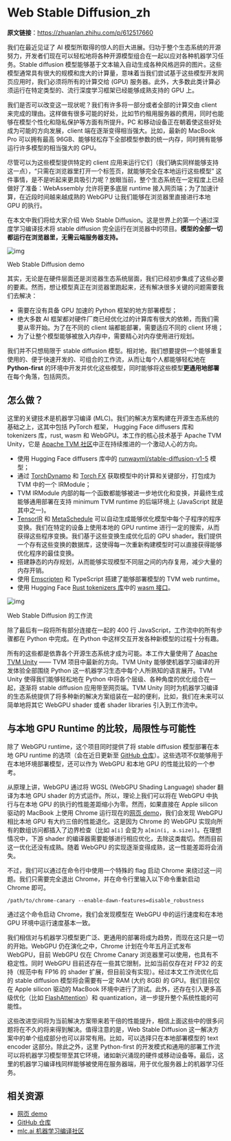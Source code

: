 # Web Stable Diffusion_zh

**原文链接**：https://zhuanlan.zhihu.com/p/612517660

我们在最近见证了 AI 模型所取得的惊人的巨大进展。归功于整个生态系统的开源努力，开发者们现在可以轻松地将各种开源模型组合在一起以应对各种机器学习任务。Stable diffusion 模型能够基于文本输入自动生成各种风格迥异的图片。这些模型通常具有很大的规模和庞大的计算量，意味着当我们尝试基于这些模型开发网页应用时，我们必须将所有的计算交给 (GPU) 服务器。此外，大多数此类计算必须运行在特定类型的、流行深度学习框架已经能够成熟支持的 GPU 上。

我们是否可以改变这一现状呢？我们有许多将一部分或者全部的计算交由 client 来完成的理由。这样做有很多可能的好处，比如节约租用服务器的费用，同时也能够在模型个性化和隐私保护等方面有所提升。PC 和移动设备正在朝着使这些好处成为可能的方向发展，client 端在逐渐变得相当强大。比如，最新的 MacBook Pro 可以拥有最高 96GB、能够轻松存下全部模型参数的统一内存，同时拥有能够运行许多模型的相当强大的 GPU。

尽管可以为这些模型提供特定的 client 应用来运行它们（我们确实同样能够支持这一点），“只需在浏览器里打开一个标签页，就能够完全在本地运行这些模型” 这件事情，是不是听起来更具吸引力呢？放眼当前，整个生态系统在一定程度上已经做好了准备：WebAssembly 允许将更多底层 runtime 接入网页端；为了加速计算，在近段时间越来越成熟的 WebGPU 让我们能够在浏览器里直接进行本地 GPU 的执行。

在本文中我们将给大家介绍 Web Stable Diffusion。这是世界上的第一个通过深度学习编译技术将 stable diffusion 完全运行在浏览器中的项目。**模型的全部一切都运行在浏览器里，无需云端服务器支持。**

![img](https://pic2.zhimg.com/80/v2-22cd914a66185ad1b33cb73dc9ef4099_720w.webp)

Web Stable Diffusion demo

其实，无论是在硬件层面还是浏览器生态系统层面，我们已经初步集成了这些必要的要素。然而，想让模型真正在浏览器里跑起来，还有解决很多关键的问题需要我们去解决：

- 需要在没有具备 GPU 加速的 Python 框架的地方部署模型；
- 绝大多数 AI 框架都对硬件厂商已经优化过的计算库有很大的依赖，而我们需要从零开始。为了在不同的 client 端都能部署，需要适应不同的 client 环境；
- 为了让整个模型能够被放入内存中，需要精心对内存使用进行规划。

我们并不只想局限于 stable diffusion 模型。相对地，我们想要提供一个能够重复使用的、便于快速开发的、可组合的工作流，从而让每个人都能够轻松地在 **Python-first** 的环境中开发并优化这些模型，同时能够将这些模型**更通用地部署**在每个角落，包括网页。

## 怎么做？

这里的关键技术是机器学习编译 (MLC)。我们的解决方案构建在开源生态系统的基础之上，这其中包括 PyTorch 框架， Hugging Face diffusers 库和 tokenizers 库，rust, wasm 和 WebGPU。本工作的核心技术基于 Apache TVM Unity，它是 [Apache TVM 社区](https://link.zhihu.com/?target=https%3A//tvm.apache.org/)中正在持续推进的一个激动人心的方向。

- 使用 Hugging Face diffusers 库中的 [runwayml/stable-diffusion-v1-5](https://link.zhihu.com/?target=https%3A//huggingface.co/runwayml/stable-diffusion-v1-5/tree/main) 模型；
- 通过 [TorchDynamo](https://link.zhihu.com/?target=https%3A//pytorch.org/tutorials/intermediate/dynamo_tutorial.html) 和 [Torch FX](https://link.zhihu.com/?target=https%3A//pytorch.org/docs/stable/fx.html) 获取模型中的计算和关键部分，打包成为 TVM 中的一个 IRModule；
- TVM IRModule 内部的每一个函数都能够被进一步地优化和变换，并最终生成能够通用部署在支持 minimum TVM runtime 的后端环境上 (JavaScript 就是其中之一)。
- [TensorIR](https://link.zhihu.com/?target=https%3A//arxiv.org/abs/2207.04296) 和 [MetaSchedule](https://link.zhihu.com/?target=https%3A//arxiv.org/abs/2205.13603) 可以自动生成能够优化模型中每个子程序的程序变换。我们在特定的设备上使用本地的 GPU runtime 进行一定的搜索，从而获得这些程序变换。我们基于这些变换生成优化后的 GPU shader。我们提供一个存有这些变换的数据库，这使得每一次重新构建模型时可以直接获得能够优化程序的最佳变换。
- 搭建静态的内存规划，从而能够实现模型不同层之间的内存复用，减少大量的内存开销。
- 使用 [Emscripten](https://link.zhihu.com/?target=https%3A//emscripten.org/) 和 TypeScript 搭建了能够部署模型的 TVM web runtime。
- 使用 Hugging Face [Rust tokenizers 库](https://link.zhihu.com/?target=https%3A//github.com/huggingface/tokenizers)中的 [wasm 接口](https://link.zhihu.com/?target=https%3A//blog.mithrilsecurity.io/porting-tokenizers-to-wasm/)。

![img](https://pic3.zhimg.com/80/v2-e1aa098292e4bd124dc1e2f6f91691fa_720w.webp)

Web Stable Diffusion 的工作流

除了最后有一段将所有部分连接在一起的 400 行 JavaScript，工作流中的所有步骤都在 Python 中完成。在 Python 中这样交互开发各种新模型的过程十分有趣。

所有的这些都是依靠各个开源生态系统才成为可能。本工作大量使用了 [Apache TVM Unity](https://link.zhihu.com/?target=https%3A//discuss.tvm.apache.org/t/establish-tvm-unity-connection-a-technical-strategy/13344) —— TVM 项目中最新的方向。TVM Unity 能够使机器学习编译的开发体验全部围绕 Python 这一机器学习生态中每个人所熟知的语言展开。TVM Unity 使得我们能够轻松地在 Python 中将各个层级、各种角度的优化组合在一起，逐渐将 stable diffusion 应用带至网页端。TVM Unity 同时为机器学习编译的生态系统提供了将多种新的解决方案组装在一起的便利，比如，我们在未来可以简单地将其它 WebGPU shader 或者 shader libraries 引入到工作流中。

## 与本地 GPU Runtime 的比较，局限性与可能性

除了 WebGPU runtime，这个项目同时提供了将 stable diffusion 模型部署在本地 GPU runtime 的选项（会在近日更新至 [GitHub 仓库](https://link.zhihu.com/?target=https%3A//github.com/mlc-ai/web-stable-diffusion%23get-started)）。这些选项不仅能够用于在本地环境部署模型，还可以作为 WebGPU 和本地 GPU 的性能比较的一个参考。

从原理上讲，WebGPU 通过将 WGSL (WebGPU Shading Language) shader 翻译为本地 GPU shader 的方式运作。所以，理论上我们可以将在 WebGPU 中执行与在本地 GPU 的执行的性能差距缩小为零。然而，如果直接在 Apple silicon 驱动的 MacBook 上使用 Chrome 运行现在的[网页 demo](https://link.zhihu.com/?target=https%3A//mlc.ai/web-stable-diffusion/)，我们会发现 WebGPU 相比本地 GPU 有大约三倍的性能退化。这是因为 Chrome 的 WebGPU 实现向所有的数组访问都插入了边界检查（比如 `a[i]` 会变为 `a[min(i, a.size)]`。在理想情况中，下游 shader 的编译器需要能够进行相应优化，去除这类裁切。然而目前这一优化还没有成熟。随着 WebGPU 的实现逐渐变得成熟，这一性能差距将会消失。

不过，我们可以通过在命令行中使用一个特殊的 flag 启动 Chrome 来绕过这一问题。我们只需要完全退出 Chrome，并在命令行里输入以下命令重新启动 Chrome 即可。

```
/path/to/chrome-canary --enable-dawn-features=disable_robustness
```

通过这个命令启动 Chrome，我们会发现模型在 WebGPU 中的运行速度和在本地 GPU 环境中运行速度基本一致。

我们相信对与机器学习模型更广泛、更通用的部署将成为趋势，而现在这只是一切的开始。WebGPU 仍在演化之中，Chrome 计划在今年五月正式发布 WebGPU，目前 WebGPU 仅在 Chrome Canary 浏览器里可以使用，也具有不稳定性。同时 WebGPU 目前还存在一些其它限制，比如当前仅存在对 FP32 的支持（规范中有 FP16 的 shader 扩展，但目前没有实现）。经过本文工作流优化后的 stable diffusion 模型将会需要有一定 RAM (大约 8GB) 的 GPU。我们目前仅在 Apple silicon 驱动的 MacBook 环境中进行了测试。此外，还存在引入更多高级优化（比如 [FlashAttention](https://link.zhihu.com/?target=https%3A//arxiv.org/abs/2205.14135)）和 quantization，进一步提升整个系统性能的可能性。

这些改进空间将为当前解决方案带来若干倍的性能提升，相信上面这些中的很多问题将在不久的将来得到解决。值得注意的是，Web Stable Diffusion 这一解决方案中的单个组成部分也可以非常有用。比如，可以选择只在本地部署模型的 text encoder 这部分。除此之外，这里 Python-first 的开发模式和通用的部署工作流可以将机器学习模型带至其它环境，诸如新兴涌现的硬件或移动设备等。最后，这里的机器学习编译栈同样能够被使用在服务器端，用于优化服务器上的机器学习任务。

## 相关资源

- [网页 demo](https://link.zhihu.com/?target=https%3A//mlc.ai/web-stable-diffusion)
- [GitHub 仓库](https://link.zhihu.com/?target=https%3A//github.com/mlc-ai/web-stable-diffusion)
- [mlc.ai 机器学习编译社区](https://link.zhihu.com/?target=https%3A//mlc.ai/)



